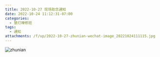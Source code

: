 ```yaml
---
title: 2022-10-27 现场助念通知
date: 2022-10-24 11:12:31-07:00
categories:
  - 慧灯禅修班
tags:
  - 通知
attachments: /f/up/2022-10-27-zhunian-wechat-image_20221024111115.jpg
---
```

![zhunian](/f/up/2022-10-27-zhunian-wechat-image_20221024111115.jpg)